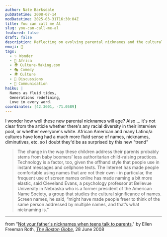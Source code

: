 ```yaml
---
author: Nate Barksdale
pubDatetime: 2008-07-14
modDatetime: 2025-03-31T16:30:04Z
title: You can call me Al
slug: you-can-call-me-al
featured: false
draft: false
description: Reflecting on evolving parental nicknames and the cultural influences behind them.
emoji: 👶
tags:
  - ✨ Wonder
  - 🦁 Africa
  - 🌍 Culture-Making.com
  - 🎭 Comedy
  - 🌍 Culture
  - 📖 Discussions
  - 💬 Communication
haiku: |
  Names as fluid tides,  
  Generations redefining,  
  Love in every word.
coordinates: [42.3601, -71.0589]
---
```


I wonder how well these new parental nicknames will age? Also ... it's not clear from the article whether there's any racial diversity in their interview pool, or whether everyone's white. African American and many Latino/a cultures have long had a much more fluid sense of names, nicknames, diminutives, etc. so I doubt they'd be as surprised by this new "trend"

> The change in the way these children address their parents probably stems from baby boomers’ less authoritarian child-raising practices. Technology is a factor, too, given the offhand style that people use in instant messages and cellphone texts. The Internet has made people comfortable using names that are not their own - in particular, the frequent use of screen names online has made naming a bit more elastic, said Cleveland Evans, a psychology professor at Bellevue University in Nebraska who is a former president of the American Name Society, a group that studies the cultural significance of names. Screen names, he said, “might have made people freer to think of the same person addressed by multiple names, and that’s what nicknaming is.”

---

from "[Not your father's nicknames when teens talk to parents](http://web.archive.org/web/20120113144640/http://www.boston.com:80/news/local/articles/2008/06/28/not_your_fathers_nicknames_when_teens_talk_to_parents/)," by Ellen Freeman Roth, [_The Boston Globe_](http://www.boston.com/bostonglobe/), 28 June 2008
